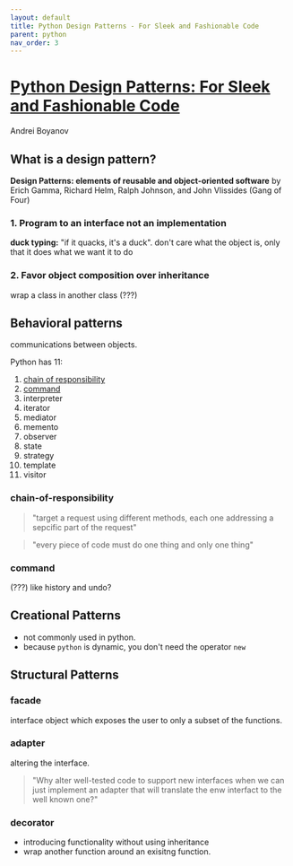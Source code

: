 ```yaml
---
layout: default
title: Python Design Patterns - For Sleek and Fashionable Code
parent: python
nav_order: 3
---
```


# [Python Design Patterns: For Sleek and Fashionable Code](https://www.toptal.com/python/python-design-patterns)
Andrei Boyanov

## What is a design pattern?

**Design Patterns: elements of reusable and object-oriented software** by Erich Gamma, Richard Helm, Ralph Johnson, and John Vlissides (Gang of Four)

### 1. Program to an interface not an implementation

**duck typing:** "if it quacks, it's a duck".
don't care what the object is, only that it does what we want it to do

### 2. Favor object composition over inheritance
wrap a class in another class (???)

## Behavioral patterns
communications between objects.

Python has 11:  

1. [chain of responsibility](#chain-of-responsibility)
2. [command](command)
3. interpreter
4. iterator
5. mediator
6. memento
7. observer
8. state
9. strategy
10. template
11. visitor

### chain-of-responsibility

> "target a request using different methods, each one addressing a sepcific part of the request"

> "every piece of code must do one thing and only one thing"

### command

(???) like history and undo?

## Creational Patterns
- not commonly used in python.
- because `python` is dynamic, you don't need the operator `new`

## Structural Patterns

### facade

interface object which exposes the user to only a subset of the functions.

### adapter

altering the interface.

> "Why alter well-tested code to support new interfaces when we can just implement an adapter that will translate the enw interfact to the well known one?"

### decorator

- introducing functionality without using inheritance
- wrap another function around an exisitng function.  
